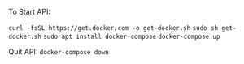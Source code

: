 To Start API:

`curl -fsSL https://get.docker.com -o get-docker.sh`
`sudo sh get-docker.sh`
`sudo apt install docker-compose`
`docker-compose up`

Quit API:
`docker-compose down`
